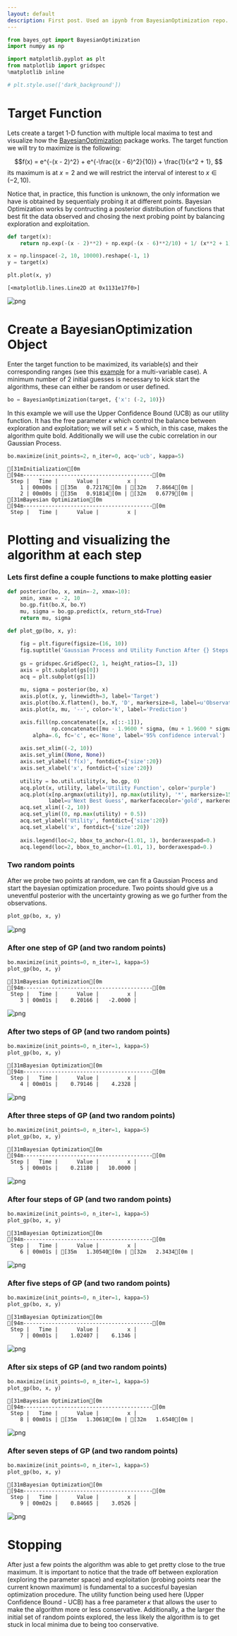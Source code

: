 ```yaml
---
layout: default
description: First post. Used an ipynb from BayesianOptimization repo.
---
```


```python
from bayes_opt import BayesianOptimization
import numpy as np

import matplotlib.pyplot as plt
from matplotlib import gridspec
%matplotlib inline

# plt.style.use(['dark_background'])
```

# Target Function

Lets create a target 1-D function with multiple local maxima to test and visualize how the [BayesianOptimization](https://github.com/fmfn/BayesianOptimization) package works. The target function we will try to maximize is the following:

$$f(x) = e^{-(x - 2)^2} + e^{-\frac{(x - 6)^2}{10}} + \frac{1}{x^2 + 1}, $$ its maximum is at $x = 2$ and we will restrict the interval of interest to $x \in (-2, 10)$.

Notice that, in practice, this function is unknown, the only information we have is obtained by sequentialy probing it at different points. Bayesian Optimization works by contructing a posterior distribution of functions that best fit the data observed and chosing the next probing point by balancing exploration and exploitation.


```python
def target(x):
    return np.exp(-(x - 2)**2) + np.exp(-(x - 6)**2/10) + 1/ (x**2 + 1)
```


```python
x = np.linspace(-2, 10, 10000).reshape(-1, 1)
y = target(x)

plt.plot(x, y)
```




    [<matplotlib.lines.Line2D at 0x1131e17f0>]




![png](index_files/index_3_1.png)


# Create a BayesianOptimization Object

Enter the target function to be maximized, its variable(s) and their corresponding ranges (see this [example](https://github.com/fmfn/BayesianOptimization/blob/master/examples/usage.py) for a multi-variable case). A minimum number of 2 initial guesses is necessary to kick start the algorithms, these can either be random or user defined.


```python
bo = BayesianOptimization(target, {'x': (-2, 10)})
```

In this example we will use the Upper Confidence Bound (UCB) as our utility function. It has the free parameter
$\kappa$ which control the balance between exploration and exploitation; we will set $\kappa=5$ which, in this case, makes the algorithm quite bold. Additionally we will use the cubic correlation in our Gaussian Process.


```python
bo.maximize(init_points=2, n_iter=0, acq='ucb', kappa=5)
```

    [31mInitialization[0m
    [94m-----------------------------------------[0m
     Step |   Time |      Value |         x | 
        1 | 00m00s | [35m   0.72176[0m | [32m   7.8664[0m | 
        2 | 00m00s | [35m   0.91814[0m | [32m   0.6779[0m | 
    [31mBayesian Optimization[0m
    [94m-----------------------------------------[0m
     Step |   Time |      Value |         x | 


# Plotting and visualizing the algorithm at each step

### Lets first define a couple functions to make plotting easier


```python
def posterior(bo, x, xmin=-2, xmax=10):
    xmin, xmax = -2, 10
    bo.gp.fit(bo.X, bo.Y)
    mu, sigma = bo.gp.predict(x, return_std=True)
    return mu, sigma

def plot_gp(bo, x, y):
    
    fig = plt.figure(figsize=(16, 10))
    fig.suptitle('Gaussian Process and Utility Function After {} Steps'.format(len(bo.X)), fontdict={'size':30})
    
    gs = gridspec.GridSpec(2, 1, height_ratios=[3, 1]) 
    axis = plt.subplot(gs[0])
    acq = plt.subplot(gs[1])
    
    mu, sigma = posterior(bo, x)
    axis.plot(x, y, linewidth=3, label='Target')
    axis.plot(bo.X.flatten(), bo.Y, 'D', markersize=8, label=u'Observations', color='r')
    axis.plot(x, mu, '--', color='k', label='Prediction')

    axis.fill(np.concatenate([x, x[::-1]]), 
              np.concatenate([mu - 1.9600 * sigma, (mu + 1.9600 * sigma)[::-1]]),
        alpha=.6, fc='c', ec='None', label='95% confidence interval')
    
    axis.set_xlim((-2, 10))
    axis.set_ylim((None, None))
    axis.set_ylabel('f(x)', fontdict={'size':20})
    axis.set_xlabel('x', fontdict={'size':20})
    
    utility = bo.util.utility(x, bo.gp, 0)
    acq.plot(x, utility, label='Utility Function', color='purple')
    acq.plot(x[np.argmax(utility)], np.max(utility), '*', markersize=15, 
             label=u'Next Best Guess', markerfacecolor='gold', markeredgecolor='k', markeredgewidth=1)
    acq.set_xlim((-2, 10))
    acq.set_ylim((0, np.max(utility) + 0.5))
    acq.set_ylabel('Utility', fontdict={'size':20})
    acq.set_xlabel('x', fontdict={'size':20})
    
    axis.legend(loc=2, bbox_to_anchor=(1.01, 1), borderaxespad=0.)
    acq.legend(loc=2, bbox_to_anchor=(1.01, 1), borderaxespad=0.)
```

### Two random points

After we probe two points at random, we can fit a Gaussian Process and start the bayesian optimization procedure. Two points should give us a uneventful posterior with the uncertainty growing as we go further from the observations.


```python
plot_gp(bo, x, y)
```


![png](index_files/index_12_0.png)


### After one step of GP (and two random points)


```python
bo.maximize(init_points=0, n_iter=1, kappa=5)
plot_gp(bo, x, y)
```

    [31mBayesian Optimization[0m
    [94m-----------------------------------------[0m
     Step |   Time |      Value |         x | 
        3 | 00m01s |    0.20166 |   -2.0000 | 



![png](index_files/index_14_1.png)


### After two steps of GP (and two random points)


```python
bo.maximize(init_points=0, n_iter=1, kappa=5)
plot_gp(bo, x, y)
```

    [31mBayesian Optimization[0m
    [94m-----------------------------------------[0m
     Step |   Time |      Value |         x | 
        4 | 00m01s |    0.79146 |    4.2328 | 



![png](index_files/index_16_1.png)


### After three steps of GP (and two random points)


```python
bo.maximize(init_points=0, n_iter=1, kappa=5)
plot_gp(bo, x, y)
```

    [31mBayesian Optimization[0m
    [94m-----------------------------------------[0m
     Step |   Time |      Value |         x | 
        5 | 00m01s |    0.21180 |   10.0000 | 



![png](index_files/index_18_1.png)


### After four steps of GP (and two random points)


```python
bo.maximize(init_points=0, n_iter=1, kappa=5)
plot_gp(bo, x, y)
```

    [31mBayesian Optimization[0m
    [94m-----------------------------------------[0m
     Step |   Time |      Value |         x | 
        6 | 00m01s | [35m   1.30540[0m | [32m   2.3434[0m | 



![png](index_files/index_20_1.png)


### After five steps of GP (and two random points)


```python
bo.maximize(init_points=0, n_iter=1, kappa=5)
plot_gp(bo, x, y)
```

    [31mBayesian Optimization[0m
    [94m-----------------------------------------[0m
     Step |   Time |      Value |         x | 
        7 | 00m01s |    1.02407 |    6.1346 | 



![png](index_files/index_22_1.png)


### After six steps of GP (and two random points)


```python
bo.maximize(init_points=0, n_iter=1, kappa=5)
plot_gp(bo, x, y)
```

    [31mBayesian Optimization[0m
    [94m-----------------------------------------[0m
     Step |   Time |      Value |         x | 
        8 | 00m01s | [35m   1.30610[0m | [32m   1.6540[0m | 



![png](index_files/index_24_1.png)


### After seven steps of GP (and two random points)


```python
bo.maximize(init_points=0, n_iter=1, kappa=5)
plot_gp(bo, x, y)
```

    [31mBayesian Optimization[0m
    [94m-----------------------------------------[0m
     Step |   Time |      Value |         x | 
        9 | 00m02s |    0.84665 |    3.0526 | 



![png](index_files/index_26_1.png)


# Stopping

After just a few points the algorithm was able to get pretty close to the true maximum. It is important to notice that the trade off between exploration (exploring the parameter space) and exploitation (probing points near the current known maximum) is fundamental to a succesful bayesian optimization procedure. The utility function being used here (Upper Confidence Bound - UCB) has a free parameter $\kappa$ that allows the user to make the algorithm more or less conservative. Additionally, a the larger the initial set of random points explored, the less likely the algorithm is to get stuck in local minima due to being too conservative.
